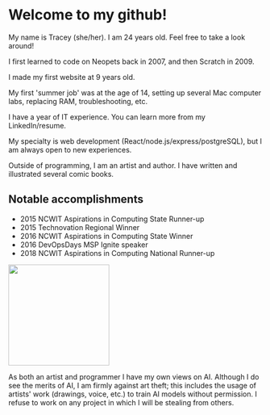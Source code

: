 # Welcome to my github!
My name is Tracey (she/her). I am 24 years old. Feel free to take a look around!

I first learned to code on Neopets back in 2007, and then Scratch in 2009. 

I made my first website at 9 years old. 

My first 'summer job' was at the age of 14, setting up several Mac computer labs, replacing RAM, troubleshooting, etc.

I have a year of IT experience. You can learn more from my LinkedIn/resume.

My specialty is web development (React/node.js/express/postgreSQL), but I am always open to new experiences.

Outside of programming, I am an artist and author. I have written and illustrated several comic books.

## Notable accomplishments
- 2015 NCWIT Aspirations in Computing State Runner-up
- 2015 Technovation Regional Winner
- 2016 NCWIT Aspirations in Computing State Winner
- 2016 DevOpsDays MSP Ignite speaker
- 2018 NCWIT Aspirations in Computing National Runner-up

<img src="https://user-images.githubusercontent.com/7820165/219100820-6d3aa336-fa56-4899-9119-24424b511aae.jpg" width="200">

As both an artist and programmer I have my own views on AI. Although I do see the merits of AI, I am firmly against art theft; this includes the usage of artists' work (drawings, voice, etc.) to train AI models without permission. I refuse to work on any project in which I will be stealing from others. 

